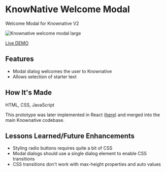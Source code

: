 # KnowNative Welcome Modal
Welcome Modal for Knownative V2

![Knownative welcome modal large](https://github.com/user-attachments/assets/bb64b62b-fbc6-461d-917e-5a64d2db66a7)

[Live DEMO](https://rennacarver.github.io/KnowNative-welcome-modal/)

## Features

- Modal dialog welcomes the user to Knownative
- Allows selection of starter text

## How It's Made

HTML, CSS, JavaScript

This prototype was later implemented in React ([here](https://github.com/rennacarver/KnowNative-Welcome-Modal-React?tab=readme-ov-file)) and merged into the main Knownative codebase.

## Lessons Learned/Future Enhancements

- Styling radio buttons requires quite a bit of CSS
- Modal dialogs should use a single dialog element to enable CSS transitions
- CSS transitions don't work with max-height properties and auto values
